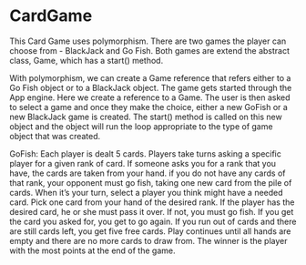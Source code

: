 # CardGame
This Card Game uses polymorphism. There are two games the player can choose from - BlackJack and Go Fish. Both games are
extend the abstract class, Game, which has a start() method. 

With polymorphism, we can create a Game reference that refers 
either to a Go Fish object or to a BlackJack object. The game gets started through the App engine. Here we create a reference
to a Game. The user is then asked to select a game and once they make the choice, either a new GoFish or a new BlackJack game
is created. The start() method is called on this new object and the object will run the loop appropriate to the type of game
object that was created.

GoFish: Each player is dealt 5 cards. Players take turns asking a specific player for a given rank of card. If someone asks you for a rank that you have, the cards are taken from your hand. if you do not have any cards of that rank, your opponent must go fish, taking one new card from the pile of cards. When it’s your turn, select a player you think might have a needed card. Pick one card from your hand of the desired rank. If the player has the desired card, he or she must pass it over. If not, you must go fish. If you get the card you asked for, you get to go again. If you run out of cards and there are still cards left, you get five free cards. Play continues until all hands are empty and there are no more cards to draw from. The winner is the player with the most points at the end of the game.
